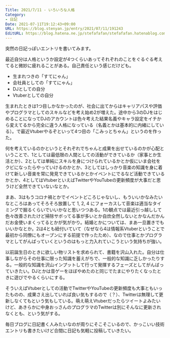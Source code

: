 ```yaml
---
Title: 2021/7/11 - いろいろな人格
Category:
- 日記
Date: 2021-07-11T19:12:43+09:00
URL: https://blog.stenyan.jp/entry/2021/07/11/191243
EditURL: https://blog.hatena.ne.jp/stefafafan/stefafafan.hatenablog.com/atom/entry/26006613785694919
---
```


突然の日記っぽいエントリを書いてみます。

最近自分は人格というか設定が4つくらいあってそれぞれのことをぐるぐる考えてると微妙に疲れることがある。自己責任という感じだけども。

+ 生まれつきの「すてにゃん」
+ 会社員としての「すてにゃん」
+ DJとしての自分
+ Vtuberとしての自分

生まれたときは1つ目しかなかったのが、社会に出てからはキャリアパスや評価やプログラマとしてのスキルなどを考え始め2が増えた。途中から3のDJをはじめることになってDJのアカウントは色々考えた結果名義やキャラ設定をイチから変えてるから完全に違う人格になっている（名義とかは基本的に内緒にしている）。で最近Vtuberやるぞといって4つ目の「こみっとちゃん」というのを作った。

何を考えているのかというとそれぞれでちゃんと成果を出せているのかが心配ということで、1としては最低限の人間としての活動ができているか（家事とか生活とか）、2としては単純にスキルを身につけられているかとか仮にいま会社をクビになったらやっていけるのかとか、3としてはしっかり音楽の知識を身に着けて新しい音楽を常に発見できているかとかイベントにでるなど活動できているかとか、4としてはVtuberといえばTwitterやYouTubeの更新頻度が大事だと思うけど全然できていないなとか。

まあ、3はもうコロナ禍とかでイベントどころじゃないし、もういいかなみたいなところはあってそろそろ放置して 1, 2, 4 にフォーカスして音楽は適当なタイミングで掘るくらいでいいかなと思いつつある。1の観点では最近引っ越しして色々改善されたけど掃除サボってる事が多いとか自炊全然しないとかなんだかんだお金使いまくってるとかが気がかり。結婚とかについては、まあ一旦置きでもいいかなとか。2は4とも紐付いていて（なぜなら4は情報系Vtuberということで最初から同僚にもオープンにする前提で作ったため）、なので仕事とかプログラマとしてがんばっていくというのはもっと力入れていこうという気持ちが強い。

以前誕生日のときに欲しい物リストを求められて、書籍を沢山入れた。自分は仕事しながらその仕事に限った知識を蓄えがちで、一般的な知識に乏しかったりする。一般的な知識を沢山インプットして行って発揮するフェーズとしてがんばっていきたい。DJとかは音ゲーをほぼやめたのと同じでたまにやりたくなったときに遊びでやるくらいにする。

そういえばVtuberとしての活動でTwitterやYouTubeの更新頻度も大事ともいったものの、成果さえ出していれば良い気もするので（？）、Twitterは無理して更新しなくてもという気もしている。萌え萌えVtuberだったらツイートよみたいけど、あきらかに中身おっさんのプログラマのTwitterは別にそんなに更新されなくとも、という気がする。

毎日ブログに日記書く人みたいなのが周りにそこそこいるので、かっこいい技術エントリも書きたいけど合間に日記も気軽に投稿していきたい。
